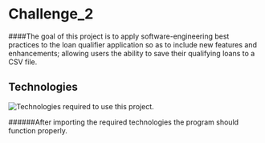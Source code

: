 # **Challenge_2**

####The goal of this project is to apply software-engineering best practices to the loan qualifier application so as to include new features and enhancements; allowing users the ability to save their qualifying loans to a CSV file.

## Technologies

![Technologies required to use this project.](/Users/Chance/Desktop/Challenge_2/C2_Imports.png)

######After importing the required technologies the program should function properly.